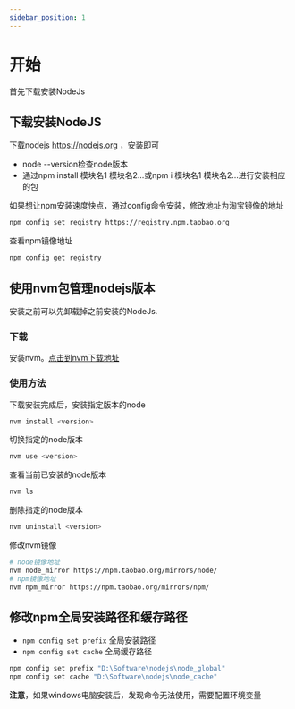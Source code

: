```yaml
---
sidebar_position: 1
---
```

# 开始
首先下载安装NodeJs
## 下载安装NodeJS

下载nodejs https://nodejs.org ，安装即可

* node --version检查node版本
* 通过npm install 模块名1 模块名2...或npm i 模块名1 模块名2...进行安装相应的包

如果想让npm安装速度快点，通过config命令安装，修改地址为淘宝镜像的地址
``` bash
npm config set registry https://registry.npm.taobao.org
```
查看npm镜像地址
``` bash
npm config get registry
```
## 使用nvm包管理nodejs版本
安装之前可以先卸载掉之前安装的NodeJs.
### 下载
安装nvm。[点击到nvm下载地址](https://github.com/coreybutler/nvm-windows/releases)

### 使用方法
下载安装完成后，安装指定版本的node
``` bash
nvm install <version> 
```

切换指定的node版本
``` bash
nvm use <version> 
```

查看当前已安装的node版本
``` bash
nvm ls
```

删除指定的node版本
``` bash
nvm uninstall <version>
```
修改nvm镜像
``` bash
# node镜像地址
nvm node_mirror https://npm.taobao.org/mirrors/node/ 
# npm镜像地址
nvm npm_mirror https://npm.taobao.org/mirrors/npm/
```
## 修改npm全局安装路径和缓存路径
* `npm config set prefix` 全局安装路径
* `npm config set cache` 全局缓存路径
``` bash
npm config set prefix "D:\Software\nodejs\node_global"
npm config set cache "D:\Software\nodejs\node_cache"
```

**注意**，如果windows电脑安装后，发现命令无法使用，需要配置环境变量
